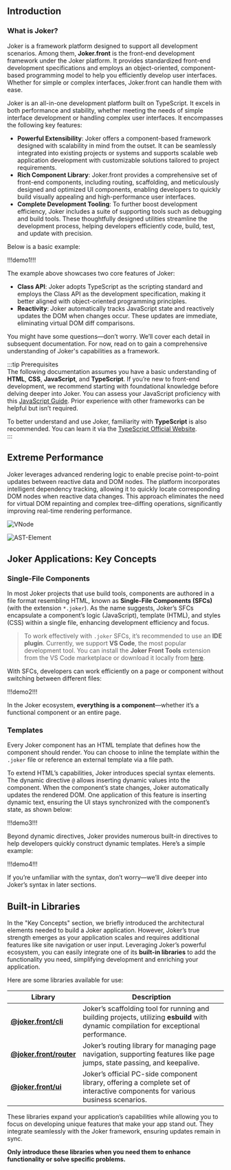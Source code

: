 ## Introduction  

### What is Joker?  

Joker is a framework platform designed to support all development scenarios. Among them, **Joker.front** is the front-end development framework under the Joker platform. It provides standardized front-end development specifications and employs an object-oriented, component-based programming model to help you efficiently develop user interfaces. Whether for simple or complex interfaces, Joker.front can handle them with ease.  

Joker is an all-in-one development platform built on TypeScript. It excels in both performance and stability, whether meeting the needs of simple interface development or handling complex user interfaces. It encompasses the following key features:  

- **Powerful Extensibility**: Joker offers a component-based framework designed with scalability in mind from the outset. It can be seamlessly integrated into existing projects or systems and supports scalable web application development with customizable solutions tailored to project requirements.  
- **Rich Component Library**: Joker.front provides a comprehensive set of front-end components, including routing, scaffolding, and meticulously designed and optimized UI components, enabling developers to quickly build visually appealing and high-performance user interfaces.  
- **Complete Development Tooling**: To further boost development efficiency, Joker includes a suite of supporting tools such as debugging and build tools. These thoughtfully designed utilities streamline the development process, helping developers efficiently code, build, test, and update with precision.  

Below is a basic example:  

!!!demo1!!!  

The example above showcases two core features of Joker:  

- **Class API**: Joker adopts TypeScript as the scripting standard and employs the Class API as the development specification, making it better aligned with object-oriented programming principles.  
- **Reactivity**: Joker automatically tracks JavaScript state and reactively updates the DOM when changes occur. These updates are immediate, eliminating virtual DOM diff comparisons.  

You might have some questions—don’t worry. We’ll cover each detail in subsequent documentation. For now, read on to gain a comprehensive understanding of Joker's capabilities as a framework.  

:::tip Prerequisites  
The following documentation assumes you have a basic understanding of **HTML**, **CSS**, **JavaScript**, and **TypeScript**. If you’re new to front-end development, we recommend starting with foundational knowledge before delving deeper into Joker. You can assess your JavaScript proficiency with this [JavaScript Guide](https://developer.mozilla.org/zh-CN/docs/Web/JavaScript/A_re-introduction_to_JavaScript). Prior experience with other frameworks can be helpful but isn’t required.  

To better understand and use Joker, familiarity with **TypeScript** is also recommended. You can learn it via the [TypeScript Official Website](https://www.typescriptlang.org/).  
:::  

## Extreme Performance  

Joker leverages advanced rendering logic to enable precise point-to-point updates between reactive data and DOM nodes. The platform incorporates intelligent dependency tracking, allowing it to quickly locate corresponding DOM nodes when reactive data changes. This approach eliminates the need for virtual DOM repainting and complex tree-diffing operations, significantly improving real-time rendering performance.  

![VNode](/base/render.png)  

![AST-Element](/base/ast-element.png)  

## Joker Applications: Key Concepts  

### Single-File Components  

In most Joker projects that use build tools, components are authored in a file format resembling HTML, known as **Single-File Components (SFCs)** (with the extension `*.joker`). As the name suggests, Joker’s SFCs encapsulate a component’s logic (JavaScript), template (HTML), and styles (CSS) within a single file, enhancing development efficiency and focus.  

> To work effectively with `.joker` SFCs, it’s recommended to use an **IDE plugin**. Currently, we support **VS Code**, the most popular development tool. You can install the **Joker Front Tools** extension from the VS Code marketplace or download it locally from [here](https://marketplace.visualstudio.com/items?itemName=JokerZohar.joker-front-tools).  

With SFCs, developers can work efficiently on a page or component without switching between different files:  

!!!demo2!!!  

In the Joker ecosystem, **everything is a component**—whether it’s a functional component or an entire page.  

### Templates  

Every Joker component has an HTML template that defines how the component should render. You can choose to inline the template within the `.joker` file or reference an external template via a file path.  

To extend HTML’s capabilities, Joker introduces special syntax elements. The dynamic directive `@` allows inserting dynamic values into the component. When the component’s state changes, Joker automatically updates the rendered DOM. One application of this feature is inserting dynamic text, ensuring the UI stays synchronized with the component’s state, as shown below:  

!!!demo3!!!  

Beyond dynamic directives, Joker provides numerous built-in directives to help developers quickly construct dynamic templates. Here’s a simple example:  

!!!demo4!!!  

If you’re unfamiliar with the syntax, don’t worry—we’ll dive deeper into Joker’s syntax in later sections.  

## Built-in Libraries  

In the "Key Concepts" section, we briefly introduced the architectural elements needed to build a Joker application. However, Joker’s true strength emerges as your application scales and requires additional features like site navigation or user input. Leveraging Joker’s powerful ecosystem, you can easily integrate one of its **built-in libraries** to add the functionality you need, simplifying development and enriching your application.  

Here are some libraries available for use:  

| Library | Description |  
|---------|-------------|  
| [**@joker.front/cli**](/cli/introduction) | Joker’s scaffolding tool for running and building projects, utilizing **esbuild** with dynamic compilation for exceptional performance. |  
| [**@joker.front/router**](/router/introduction) | Joker’s routing library for managing page navigation, supporting features like page jumps, state passing, and keepalive. |  
| [**@joker.front/ui**](http://ui.jokers.pub) | Joker’s official PC-side component library, offering a complete set of interactive components for various business scenarios. |  

These libraries expand your application’s capabilities while allowing you to focus on developing unique features that make your app stand out. They integrate seamlessly with the Joker framework, ensuring updates remain in sync.  

**Only introduce these libraries when you need them to enhance functionality or solve specific problems.**